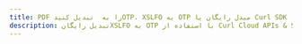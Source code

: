 ---title: PDF را به  تبدیل کنیدOTP، XSLFO به OTP مبدل رایگان یا Curl SDKdescription: تبدیل رایگانXSLFO به OTP با استفاده از Curl Cloud APIs & SDK همچنین اسناد PDF را در Cloud ایجاد، ویرایش و رندر کنید.---